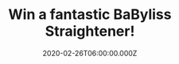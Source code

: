 ---
campaign-uuid: "c-79a9a689-7825-4fc6-9210-f5ced6678e2c"
type: "Competition"
category: "Gifs"
date: "2020-02-26T06:00:00.000Z"
end-date: "2020-04-26T23:59:00.000Z"
disable-form: false
is_promoted: false
has_entry_page: true
title: "Win a fantastic BaByliss Straightener!"
competition-description: "<p>Want to stand out anywhere you go? Show everybody your\
  \ best hair with the BaByliss Straightener. The smoothing tourmaline-ceramic plates\
  \ gives an effortless glide for a sleek and lasting finish making you feel your\
  \ best. We are giving away one amazing BaByliss Straightener to you.</p>\n<p>Click\
  \ below for a chance to win.</p>\n"
hero-header: "Win a fantastic BaByliss Straightener!"
terms-confirmation: "N/A"
banner-img: "https://assets.expresslyapp.com/asset-b44ada23-b618-420c-85fd-c372021190fa.jpg"
logo-left-href: "http://club.expressly.io"
logo-left-image: "https://assets.expresslyapp.com/asset-eba21037-09d1-4105-9cfc-79aa01d87792.jpg"
logo-left-title: "Expressly Club"
bg-image-hero: "https://assets.expresslyapp.com/asset-9c3fae7c-01b0-4fba-85f7-39c42b8c43e3.jpg"
bg-image-first: "https://assets.expresslyapp.com/asset-b6e2cea8-2602-4a74-bf0a-7061ad59e712.jpg"
section1-content: "<p>Smoothing tourmaline-ceramic plates gives an effortless glide\
  \ for a sleek and lasting finish. Longer plates can style larger sections at one\
  \ time for fast styling whilst 6 digital heat settings gives enhanced heat protection\
  \ for all hair types. Automatic multi-voltage ensures top performance at home or\
  \ when travelling.</p>\n<p>Enter below for a chance to win.</p>\n"
entry-title: "Win a fantastic BaByliss Straightener!"
entry-content: "<p>Enter the draw to win a fantastic BaByliss Straightener by completing\
  \ the form below before 23:59 on the 26th of April 2020.</p>\n"
has-winner: false
prize-description: "A fantastic BaByliss Straightener!"
special-conditions: "Multiple entries are allowed up to one every day."
country-restrictions:
- "GB"
---